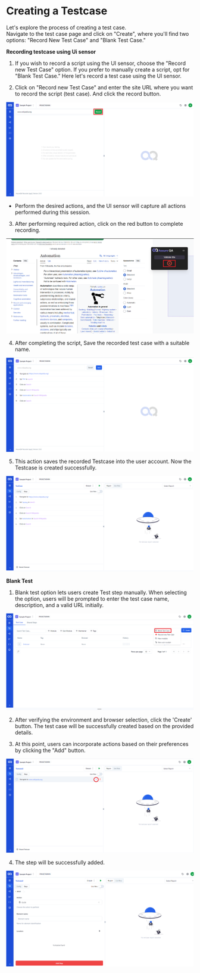 
# Creating a Testcase

Let's explore the process of creating a test case.  
Navigate to the test case page and click on "Create", where you'll find two options: "Record New Test Case" and "Blank Test Case."

**Recording testcase using Ui sensor**


1. If you wish to record a script using the UI sensor, choose the "Record new Test Case" option. If you prefer to manually create a script, opt for "Blank Test Case." Here let's record a test case using the UI sensor.


2. Click on "Record new Test Case" and enter the site URL where you want to record the script (test case). And click the record button.

![Click the record button](./TestcaseImages/2.Click%20the%20record%20button.png)

- Perform the desired actions, and the UI sensor will capture all actions performed during this session.

3. After performing required action, click on the red button to complete recording.

![Recording Stop button](./TestcaseImages/3.Recording%20Stop%20Button.png)

4. After completing the script, Save the recorded test case with a suitable name.

![Click Save after recording](./TestcaseImages/4.Click%20Save%20after%20recording.png)

5. This action saves the recorded Testcase into the user account. Now the Testcase is created successfully.

![Created Test Case](./TestcaseImages/5.Created%20Test%20Case.png)


**Blank Test**

1.  Blank test option lets users create Test step manually. When selecting the option, users will be prompted to enter the test case name, description, and a valid URL initially.

![Creating Blank Test Case](./TestcaseImages/6.Creaing%20Blank%20TestCase.png)

2.  After verifying the environment and  browser selection, click the 'Create' button. The test case will be successfully created based on the provided details.


3.  At this point, users can incorporate actions based on their preferences by clicking the "Add" button.

![Add new test step in TC](./TestcaseImages/8.Add%20new%20test%20step%20in%20TC.png)


4. The step will be successfully added.


![Add details to new step](./TestcaseImages/9.Add%20details%20to%20new%20step.png)

